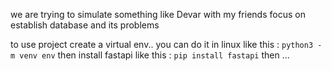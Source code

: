we are trying to simulate something like Devar with my friends 
focus on establish database and its problems

to use project create a virtual env.. 
you can do it in linux like this :
`python3 -m venv env`
then install fastapi like this : 
`pip install fastapi`
then ...
